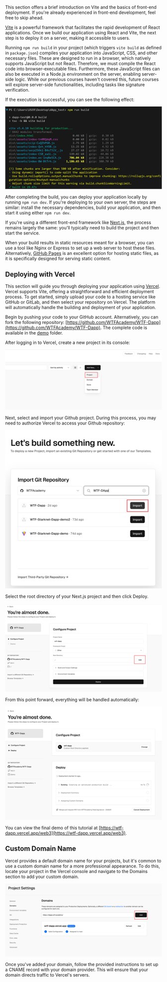This section offers a brief introduction on Vite and the basics of front-end deployment. If you're already experienced in front-end development, feel free to skip ahead.

[Vite](https://vite.dev/) is a powerful framework that facilitates the rapid development of React applications. Once we build our application using React and Vite, the next step is to deploy it on a server, making it accessible to users.

Running `npm run build` in your project (which triggers `vite build` as defined in `package.json`) compiles your application into JavaScript, CSS, and other necessary files. These are designed to run in a browser, which natively supports JavaScript but not React. Therefore, we must compile the React code into browser-executable files. Furthermore, these JavaScript files can also be executed in a Node.js environment on the server, enabling server-side logic. While our previous courses haven't covered this, future courses will explore server-side functionalities, including tasks like signature verification.

If the execution is successful, you can see the following effect:

![build next](./img/vitebuild.png)

After completing the build, you can deploy your application locally by running `npm run dev`. If you're deploying to your own server, the steps are similar: install the necessary dependencies, build your application, and then start it using either `npm run dev`.

If you're using a different front-end framework like [Next.js](https://nextjs.org/), the process remains largely the same: you'll typically need to build the project and then start the service.

When your build results in static resources meant for a browser, you can use a tool like Nginx or Express to set up a web server to host these files. Alternatively, [GitHub Pages](https://pages.github.com/) is an excellent option for hosting static files, as it is specifically designed for serving static content.

## Deploying with Vercel

This section will guide you through deploying your application using [Vercel](https://vercel.com/). Vercel supports Vite, offering a straightforward and efficient deployment process. To get started, simply upload your code to a hosting service like GitHub or GitLab, and then select your repository on Vercel. The platform will automatically handle the building and deployment of your application.

Begin by pushing your code to your GitHub account. Alternatively, you can fork the following repository: [https://github.com/WTFAcademy/WTF-Dapp](https://github.com/WTFAcademy/WTF-Dapp). The complete code is available in the [demo](../demo/) folder.

After logging in to Vercel, create a new project in its console:

![createnew](./img/createnew.png)

Next, select and import your Github project. During this process, you may need to authorize Vercel to access your Github repository:

![import](./img/import.png)

Select the root directory of your Next.js project and then click Deploy.

![editroot](./img/editroot.png)

From this point forward, everything will be handled automatically:

![deploy](./img/deploy.png)

You can view the final demo of this tutorial at [https://wtf-dapp.vercel.app/web3](https://wtf-dapp.vercel.app/web3).

## Custom Domain Name

Vercel provides a default domain name for your projects, but it's common to use a custom domain name for a more professional appearance. To do this, locate your project in the Vercel console and navigate to the Domains section to add your custom domain.

![domain](./img/domain.png)

Once you've added your domain, follow the provided instructions to set up a CNAME record with your domain provider. This will ensure that your domain directs traffic to Vercel's servers.
